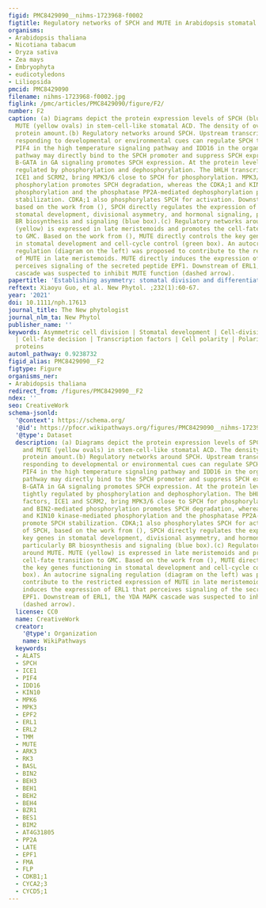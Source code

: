```yaml
---
figid: PMC8429090__nihms-1723968-f0002
figtitle: Regulatory networks of SPCH and MUTE in Arabidopsis stomatal development
organisms:
- Arabidopsis thaliana
- Nicotiana tabacum
- Oryza sativa
- Zea mays
- Embryophyta
- eudicotyledons
- Liliopsida
pmcid: PMC8429090
filename: nihms-1723968-f0002.jpg
figlink: /pmc/articles/PMC8429090/figure/F2/
number: F2
caption: (a) Diagrams depict the protein expression levels of SPCH (blue ovals) and
  MUTE (yellow ovals) in stem-cell-like stomatal ACD. The density of ovals represents
  protein amount.(b) Regulatory networks around SPCH. Upstream transcription factors
  responding to developmental or environmental cues can regulate SPCH transcription.
  PIF4 in the high temperature signaling pathway and IDD16 in the organ morphogenesis
  pathway may directly bind to the SPCH promoter and suppress SPCH expression, whilst
  B-GATA in GA signaling promotes SPCH expression. At the protein level, SPCH is tightly
  regulated by phosphorylation and dephosphorylation. The bHLH transcription factors,
  ICE1 and SCRM2, bring MPK3/6 close to SPCH for phosphorylation. MPK3/6- and BIN2-mediated
  phosphorylation promotes SPCH degradation, whereas the CDKA;1 and KIN10 kinase-mediated
  phosphorylation and the phosphatase PP2A-mediated dephosphorylation promote SPCH
  stabilization. CDKA;1 also phosphorylates SPCH for activation. Downstream of SPCH,
  based on the work from (), SPCH directly regulates the expression of key genes in
  stomatal development, divisional asymmetry, and hormonal signaling, particularly
  BR biosynthesis and signaling (blue box).(c) Regulatory networks around MUTE. MUTE
  (yellow) is expressed in late meristemoids and promotes the cell-fate transition
  to GMC. Based on the work from (), MUTE directly controls the key genes functioning
  in stomatal development and cell-cycle control (green box). An autocrine signaling
  regulation (diagram on the left) was proposed to contribute to the restricted expression
  of MUTE in late meristemoids. MUTE directly induces the expression of ERL1 that
  perceives signaling of the secreted peptide EPF1. Downstream of ERL1, the YDA MAPK
  cascade was suspected to inhibit MUTE function (dashed arrow).
papertitle: 'Establishing asymmetry: stomatal division and differentiation in plants.'
reftext: Xiaoyu Guo, et al. New Phytol. ;232(1):60-67.
year: '2021'
doi: 10.1111/nph.17613
journal_title: The New phytologist
journal_nlm_ta: New Phytol
publisher_name: ''
keywords: Asymmetric cell division | Stomatal development | Cell-division potential
  | Cell-fate decision | Transcription factors | Cell polarity | Polarity scaffold
  proteins
automl_pathway: 0.9238732
figid_alias: PMC8429090__F2
figtype: Figure
organisms_ner:
- Arabidopsis thaliana
redirect_from: /figures/PMC8429090__F2
ndex: ''
seo: CreativeWork
schema-jsonld:
  '@context': https://schema.org/
  '@id': https://pfocr.wikipathways.org/figures/PMC8429090__nihms-1723968-f0002.html
  '@type': Dataset
  description: (a) Diagrams depict the protein expression levels of SPCH (blue ovals)
    and MUTE (yellow ovals) in stem-cell-like stomatal ACD. The density of ovals represents
    protein amount.(b) Regulatory networks around SPCH. Upstream transcription factors
    responding to developmental or environmental cues can regulate SPCH transcription.
    PIF4 in the high temperature signaling pathway and IDD16 in the organ morphogenesis
    pathway may directly bind to the SPCH promoter and suppress SPCH expression, whilst
    B-GATA in GA signaling promotes SPCH expression. At the protein level, SPCH is
    tightly regulated by phosphorylation and dephosphorylation. The bHLH transcription
    factors, ICE1 and SCRM2, bring MPK3/6 close to SPCH for phosphorylation. MPK3/6-
    and BIN2-mediated phosphorylation promotes SPCH degradation, whereas the CDKA;1
    and KIN10 kinase-mediated phosphorylation and the phosphatase PP2A-mediated dephosphorylation
    promote SPCH stabilization. CDKA;1 also phosphorylates SPCH for activation. Downstream
    of SPCH, based on the work from (), SPCH directly regulates the expression of
    key genes in stomatal development, divisional asymmetry, and hormonal signaling,
    particularly BR biosynthesis and signaling (blue box).(c) Regulatory networks
    around MUTE. MUTE (yellow) is expressed in late meristemoids and promotes the
    cell-fate transition to GMC. Based on the work from (), MUTE directly controls
    the key genes functioning in stomatal development and cell-cycle control (green
    box). An autocrine signaling regulation (diagram on the left) was proposed to
    contribute to the restricted expression of MUTE in late meristemoids. MUTE directly
    induces the expression of ERL1 that perceives signaling of the secreted peptide
    EPF1. Downstream of ERL1, the YDA MAPK cascade was suspected to inhibit MUTE function
    (dashed arrow).
  license: CC0
  name: CreativeWork
  creator:
    '@type': Organization
    name: WikiPathways
  keywords:
  - ALATS
  - SPCH
  - ICE1
  - PIF4
  - IDD16
  - KIN10
  - MPK6
  - MPK3
  - EPF2
  - ERL1
  - ERL2
  - TMM
  - MUTE
  - ARK3
  - RK3
  - BASL
  - BIN2
  - BEH3
  - BEH1
  - BEH2
  - BEH4
  - BZR1
  - BES1
  - BIM2
  - AT4G31805
  - PP2A
  - LATE
  - EPF1
  - FMA
  - FLP
  - CDKB1;1
  - CYCA2;3
  - CYCD5;1
---
```

